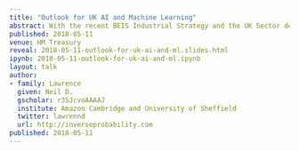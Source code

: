 ```yaml
---
title: "Outlook for UK AI and Machine Learning"
abstract: With the recent BEIS Industrial Strategy and the UK Sector deal the UK is turning its attention to how the next generation of artificial intelligence can drive efficiency and innovaiton in the UK economy. In this talk we review the outlook. 
published: 2018-05-11
venue: HM Treasury
reveal: 2018-05-11-outlook-for-uk-ai-and-ml.slides.html
ipynb: 2018-05-11-outlook-for-uk-ai-and-ml.ipynb
layout: talk
author:
- family: Lawrence
  given: Neil D.
  gscholar: r3SJcvoAAAAJ
  institute: Amazon Cambridge and University of Sheffield
  twitter: lawrennd
  url: http://inverseprobability.com
published: 2018-05-11
---
```

